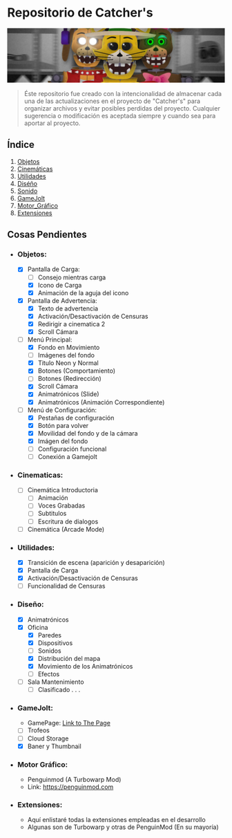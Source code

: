 ﻿# Repositorio de Catcher's
![Thumbnail viejo](src/readme/banner.jpg "Thumbnail viejo de Gamejolt")
> Éste repositorio fue creado con la intencionalidad de almacenar cada una de las actualizaciones en el proyecto de "Catcher's" para organizar archivos y evitar posibles perdidas del proyecto. Cualquier sugerencia o modificación es aceptada siempre y cuando sea para aportar al proyecto.

## Índice
1. [Objetos](#objetos)
2. [Cinemáticas](#Cinematicas)
3. [Utilidades](#Utilidades)
3. [Diséño](#Diseño)
4. [Sonido](#Sonido)
5. [GameJolt](#GameJolt)
6. [Motor_Gráfico](#Motor_Gráfico)
7. [Extensiones](#Extensiones)

## Cosas Pendientes
- ### Objetos:
    - [X] Pantalla de Carga:
        - [ ] Consejo mientras carga
        - [X] Icono de Carga
        - [X] Animación de la aguja del icono
    - [X] Pantalla de Advertencia:
        - [X] Texto de advertencia
        - [X] Activación/Desactivación de Censuras
        - [X] Redirigir a cinematica 2
        - [X] Scroll Cámara
    - [ ] Menú Principal:
        - [X] Fondo en Movimiento
        - [ ] Imágenes del fondo
        - [X] Titulo Neon y Normal
        - [X] Botones (Comportamiento)
        - [ ] Botones (Redirección)
        - [X] Scroll Cámara
        - [X] Animatrónicos (Slide)
        - [X] Animatrónicos (Animación Correspondiente)
    - [ ] Menú de Configuración:
        - [X] Pestañas de configuración
        - [X] Botón para volver
        - [X] Movilidad del fondo y de la cámara
        - [X] Imágen del fondo
        - [ ] Configuración funcional
        - [ ] Conexión a Gamejolt
- ### Cinematicas:
    - [ ] Cinemática Introductoria
        - [ ] Animación
        - [ ] Voces Grabadas
        - [ ] Subtitulos
        - [ ] Escritura de dialogos
    - [ ] Cinemática (Arcade Mode)
- ### Utilidades:
    - [X] Transición de escena (aparición y desaparición)
    - [X] Pantalla de Carga
    - [X] Activación/Desactivación de Censuras
    - [ ] Funcionalidad de Censuras
- ### Diseño:
    - [x] Animatrónicos
    - [x] Oficina
        - [x] Paredes
        - [x] Dispositivos
        - [ ] Sonidos
        - [x] Distribución del mapa
        - [x] Movimiento de los Animatrónicos
        - [ ] Efectos
    - [ ] Sala Mantenimiento
        - [ ] Clasificado . . .
- ### GameJolt:
    - GamePage: [Link to The Page](https://gamejolt.com/games/catchers/903293)
    - [ ] Trofeos
    - [ ] Cloud Storage
    - [X] Baner y Thumbnail
- ### Motor Gráfico:
    - Penguinmod (A Turbowarp Mod)
    - Link: https://penguinmod.com
- ### Extensiones:
    - Aquí enlistaré todas la extensiones empleadas en el desarrollo
    - Algunas son de Turbowarp y otras de PenguinMod (En su mayoría)